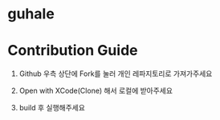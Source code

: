 # guhale


# Contribution Guide

1. Github 우측 상단에 Fork를 눌러 개인 레파지토리로 가져가주세요

2. Open with XCode(Clone) 해서 로컬에 받아주세요

3. build 후 실행해주세요
